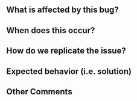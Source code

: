 ## What is affected by this bug?
<!-- Ex. database not updated, API gives wrong result -->

## When does this occur?
<!-- Ex. After ending a conversation, every night at 3pm, when I sign off -->

## How do we replicate the issue?
<!-- Please be specific as possible. Use dashes (-) or numbers (1.) to create a list of steps -->

## Expected behavior (i.e. solution)
<!-- What should have happened? -->

## Other Comments